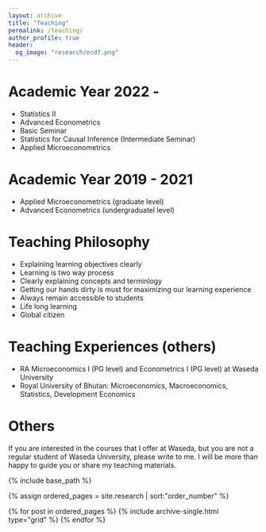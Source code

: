 ```yaml
---
layout: archive
title: "Teaching"
permalink: /teaching/
author_profile: true
header:
  og_image: "research/ecdf.png"
---
```

Academic Year 2022 -
=====
- Statistics II
- Advanced Econometrics
- Basic Seminar
- Statistics for Causal Inference (Intermediate Seminar)
- Applied Microeconometrics

Academic Year 2019 - 2021
========
- Applied Microeconometrics (graduate level) 
- Advanced Econometrics (undergraduatel level)

Teaching Philosophy
===================
- Explaining learning objectives clearly
- Learning is two way process
- Clearly explaining concepts and terminlogy
- Getting our hands dirty is must for maximizing our learning experience
- Always remain accessible to students
- Life long learning
- Global citizen

Teaching Experiences (others)
===================
- RA Microeconomics I (PG level) and Econometrics I (PG level) at Waseda University
- Royal University of Bhutan: Microeconomics, Macroeconomics, Statistics, Development Economics

Others
======
If you are interested in the courses that I offer at Waseda, but you are not a regular student of Waseda University, please write to me. I will be more than happy to guide you or share my teaching materials. 

<nbsp>

{% include base_path %}

{% assign ordered_pages = site.research | sort:"order_number" %}

{% for post in ordered_pages %}
  {% include archive-single.html type="grid" %}
{% endfor %}
